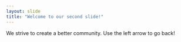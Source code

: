 ```yaml
---
layout: slide
title: "Welcome to our second slide!"
---
```

We strive to create a better community.
Use the left arrow to go back!
